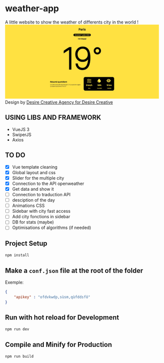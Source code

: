 # weather-app
A little website to show the weather of differents city in the world !
![Website](src/assets/imgs/presentation.jpg)
Design by [Desire Creative Agency for Desire Creative](https://dribbble.com/shots/20675054-Mobile-Weather-app)

## USING LIBS AND FRAMEWORK
- VueJS 3
- SwiperJS
- Axios

## TO DO
- [X] Vue template cleaning
- [X] Global layout and css
- [X] Slider for the multiple city
- [X] Connection to the API openweather
- [X] Get data and show it
- [ ] Connection to traduction API
- [ ] desciption of the day
- [ ] Animations CSS
- [ ] Sidebar with city fast access
- [ ] Add city fonctions in sidebar
- [ ] DB for stats (maybe) 
- [ ] Optimisations of algorithms (if needed)

## Project Setup
```sh
npm install
```

## Make a ```conf.json``` file at the root of the folder
Exemple:
```json
{
    "apikey" : "ofdvkwdp,sùsm,qùfddsfô"
}
```

## Run with hot reload for Development
```sh
npm run dev
```

## Compile and Minify for Production
```sh
npm run build
```

